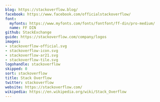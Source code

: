 ```yaml
---
blog: https://stackoverflow.blog/
facebook: https://www.facebook.com/officialstackoverflow/
font:
  myfonts: https://www.myfonts.com/fonts/fontfont/ff-din/pro-medium/
  name: FF DIN
github: StackExchange
guide: https://stackoverflow.com/company/logos
images:
- stackoverflow-official.svg
- stackoverflow-icon.svg
- stackoverflow-ar21.svg
- stackoverflow-tile.svg
logohandle: stackoverflow
skipped: 0
sort: stackoverflow
title: Stack Overflow
twitter: stackoverflow
website: https://stackoverflow.com/
wikipedia: https://en.wikipedia.org/wiki/Stack_Overflow
---
```


